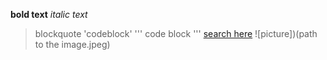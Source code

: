 **bold text**
*italic text*
> blockquote
'codeblock'
''' code
block
'''
[search here](https://www.google.com)
![picture])(path to the image.jpeg)
